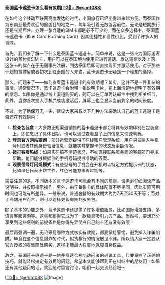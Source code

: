 **泰国蓝卡遠遊卡怎么看有效期[[TG💪+ @esim1088](https://t.me/s/esim1088)]**

在如今这个移动互联网高度发达的时代，出国旅行已经变得越来越方便。而泰国作为东南亚最受欢迎的旅游目的地之一，每年吸引着无数游客前往。无论是短期旅行还是长期居住，办理一张合适的SIM卡都是必不可少的。而在众多选择中，泰国蓝卡遠遊卡（Blue Card Roaming Card）因其便捷性和高性价比，受到了许多人的青睐。

首先，我们来了解一下什么是泰国蓝卡遠遊卡。简单来说，这是一张专为国际游客设计的预付费SIM卡，用户可以在泰国境内使用它进行通话、发送短信以及上网。这张卡的优点在于无需事先注册，到达泰国后即可直接购买并激活使用。对于那些计划短暂停留或者初次到访泰国的人来说，蓝卡遠遊卡无疑是一个理想的选择。

那么，问题来了——如何查看蓝卡遠遊卡的有效期呢？其实，这并不是一件复杂的事情。通常情况下，蓝卡遠遊卡会附带一张说明卡片，在上面清楚地标明了有效期的信息。如果你是通过线上渠道购买的，则可以在订单确认邮件中找到相关细节。此外，当你首次插入手机并成功激活后，屏幕上也会显示当前剩余的时间长度。

不过，为了确保万无一失，建议大家采取以下几种方法来确认自己的蓝卡遠遊卡是否还在有效期内：

1. **检查包装盒**：大多数正规渠道销售的蓝卡遠遊卡都会将其有效期印制在包装盒上。即使忘记了具体日期，也可以通过查看盒子上的信息来快速判断。
2. **登录官方网站查询**：部分运营商提供了在线账户管理系统，用户只需输入手机号码或者其他身份验证信息，就能实时掌握卡的状态及余额情况。
3. **拨打客服热线**：如果实在搞不清楚状况，不妨直接联系服务商的客服部门寻求帮助。他们能够根据你的手机号码提供准确的答案。
4. **观察信号灯闪烁模式**：有些型号的手机会在开机时以特定方式提示卡的状态，比如绿色代表正常工作，红色可能意味着过期等。

需要注意的是，不同版本的蓝卡遠遊卡可能会有不同的规则，请务必仔细阅读产品说明书，并按照指示操作。另外，由于每张卡的具体配置不尽相同，因此实际可用时间也可能有所差异。一般来说，普通套餐的有效期大约为7天至30天不等；而对于高端用户而言，则可以选择更长周期的服务包。

除了基本的功能之外，蓝卡遠遊卡还提供了许多增值服务，比如国际漫游支持、多语言客服咨询等。这些都使得它成为了一款极具吸引力的产品。当然啦，要想充分享受到这些便利的前提条件是你得先弄明白自己的卡还有没有效哦！

最后再强调一遍，无论采用哪种方式核实有效期，都要保持警惕，避免掉入诈骗陷阱。毕竟在这个信息爆炸的时代，假货横行的情况屡见不鲜。所以请大家一定要从官方授权的零售商处购买，这样才能最大程度地保障自身权益。

总之，泰国蓝卡遠遊卡是一款非常适合短期访问者的通讯工具，只要掌握了正确的技巧，就能轻松搞定有效期的问题。希望本文能够帮到正在纠结中的朋友们！如果还有其他疑问的话，欢迎随时留言讨论，咱们一起交流经验吧～

[[TG💪+ @esim1088](https://t.me/s/esim1088) ![Image](https://i.postimg.cc/4NQfJmqS/Snipaste-2025-05-13-00-14-12.png)]